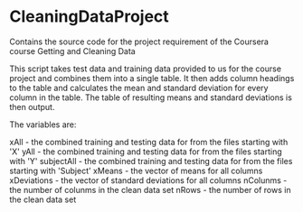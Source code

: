 CleaningDataProject
===================

Contains the source code for the project requirement of the Coursera course Getting and Cleaning Data

This script takes test data and training data provided to us for the course project and combines them into a single table.  It then adds column headings to the table and calculates the mean and standard deviation for every column in the table.  The table of resulting means and standard deviations is then output.

The variables are:

xAll - the combined training and testing data for from the files starting with 'X'
yAll - the combined training and testing data for from the files starting with 'Y'
subjectAll - the combined training and testing data for from the files starting with 'Subject'
xMeans - the vector of means for all columns
xDeviations - the vector of standard deviations for all columns
nColunms - the number of colunms in the clean data set
nRows - the number of rows in the clean data set
